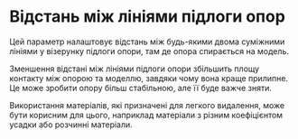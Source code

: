 Відстань між лініями підлоги опор
====

Цей параметр налаштовує відстань між будь-якими двома суміжними лініями у візерунку підлоги опори, там де опора спирається на модель.

Зменшення відстані між лініями підлоги опори збільшить площу контакту між опорою та моделлю, завдяки чому вона краще прилипне. Це може зробити опору більш стабільною, але її буде важче зняти.

Використання матеріалів, які призначені для легкого видалення, може бути корисним для цього, наприклад матеріали з різним коефіцієнтом усадки або розчинні матеріали.
